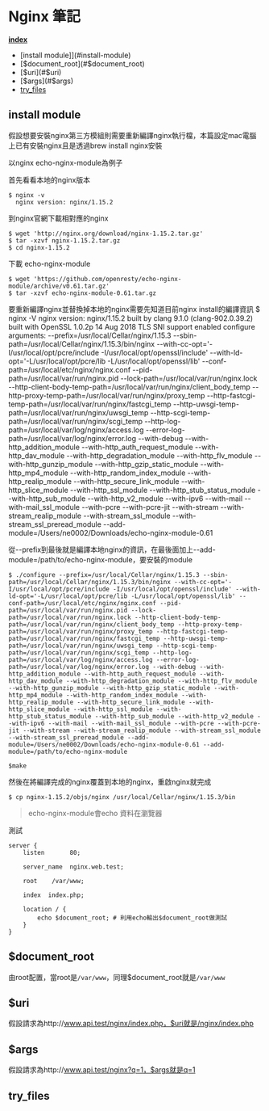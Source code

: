 # Nginx 筆記

**[index](#index)**
* [install module]](#install-module)
* [$document_root](#$document_root)
* [$uri](#$uri)
* [$args](#$args)
* [try_files](#try_files)

## install module
假設想要安裝nginx第三方模組則需要重新編譯nginx執行檔，本篇設定mac電腦上已有安裝nginx且是透過brew install nginx安裝

以nginx echo-nginx-module為例子

首先看看本地的nginx版本

    $ nginx -v
      nginx version: nginx/1.15.2

到nginx官網下載相對應的nginx

    $ wget 'http://nginx.org/download/nginx-1.15.2.tar.gz'
    $ tar -xzvf nginx-1.15.2.tar.gz
    $ cd nginx-1.15.2

下載 echo-nginx-module

    $ wget 'https://github.com/openresty/echo-nginx-module/archive/v0.61.tar.gz'
    $ tar -xzvf echo-nginx-module-0.61.tar.gz

要重新編譯nginx並替換掉本地的nginx需要先知道目前nginx install的編譯資訊
    $ nginx -V
    nginx version: nginx/1.15.2
    built by clang 9.1.0 (clang-902.0.39.2)
    built with OpenSSL 1.0.2p  14 Aug 2018
    TLS SNI support enabled
    configure arguments: --prefix=/usr/local/Cellar/nginx/1.15.3 --sbin-path=/usr/local/Cellar/nginx/1.15.3/bin/nginx --with-cc-opt='-I/usr/local/opt/pcre/include -I/usr/local/opt/openssl/include' --with-ld-opt='-L/usr/local/opt/pcre/lib -L/usr/local/opt/openssl/lib' --conf-path=/usr/local/etc/nginx/nginx.conf --pid-path=/usr/local/var/run/nginx.pid --lock-path=/usr/local/var/run/nginx.lock --http-client-body-temp-path=/usr/local/var/run/nginx/client_body_temp --http-proxy-temp-path=/usr/local/var/run/nginx/proxy_temp --http-fastcgi-temp-path=/usr/local/var/run/nginx/fastcgi_temp --http-uwsgi-temp-path=/usr/local/var/run/nginx/uwsgi_temp --http-scgi-temp-path=/usr/local/var/run/nginx/scgi_temp --http-log-path=/usr/local/var/log/nginx/access.log --error-log-path=/usr/local/var/log/nginx/error.log --with-debug --with-http_addition_module --with-http_auth_request_module --with-http_dav_module --with-http_degradation_module --with-http_flv_module --with-http_gunzip_module --with-http_gzip_static_module --with-http_mp4_module --with-http_random_index_module --with-http_realip_module --with-http_secure_link_module --with-http_slice_module --with-http_ssl_module --with-http_stub_status_module --with-http_sub_module --with-http_v2_module --with-ipv6 --with-mail --with-mail_ssl_module --with-pcre --with-pcre-jit --with-stream --with-stream_realip_module --with-stream_ssl_module --with-stream_ssl_preread_module --add-module=/Users/ne0002/Downloads/echo-nginx-module-0.61

從--prefix到最後就是編譯本地nginx的資訊，在最後面加上--add-module=/path/to/echo-nginx-module，要安裝的module

    $ ./configure --prefix=/usr/local/Cellar/nginx/1.15.3 --sbin-path=/usr/local/Cellar/nginx/1.15.3/bin/nginx --with-cc-opt='-I/usr/local/opt/pcre/include -I/usr/local/opt/openssl/include' --with-ld-opt='-L/usr/local/opt/pcre/lib -L/usr/local/opt/openssl/lib' --conf-path=/usr/local/etc/nginx/nginx.conf --pid-path=/usr/local/var/run/nginx.pid --lock-path=/usr/local/var/run/nginx.lock --http-client-body-temp-path=/usr/local/var/run/nginx/client_body_temp --http-proxy-temp-path=/usr/local/var/run/nginx/proxy_temp --http-fastcgi-temp-path=/usr/local/var/run/nginx/fastcgi_temp --http-uwsgi-temp-path=/usr/local/var/run/nginx/uwsgi_temp --http-scgi-temp-path=/usr/local/var/run/nginx/scgi_temp --http-log-path=/usr/local/var/log/nginx/access.log --error-log-path=/usr/local/var/log/nginx/error.log --with-debug --with-http_addition_module --with-http_auth_request_module --with-http_dav_module --with-http_degradation_module --with-http_flv_module --with-http_gunzip_module --with-http_gzip_static_module --with-http_mp4_module --with-http_random_index_module --with-http_realip_module --with-http_secure_link_module --with-http_slice_module --with-http_ssl_module --with-http_stub_status_module --with-http_sub_module --with-http_v2_module --with-ipv6 --with-mail --with-mail_ssl_module --with-pcre --with-pcre-jit --with-stream --with-stream_realip_module --with-stream_ssl_module --with-stream_ssl_preread_module --add-module=/Users/ne0002/Downloads/echo-nginx-module-0.61 --add-module=/path/to/echo-nginx-module

    $make

然後在將編譯完成的nginx覆蓋到本地的nginx，重啟nginx就完成

    $ cp nginx-1.15.2/objs/nginx /usr/local/Cellar/nginx/1.15.3/bin

> echo-nginx-module會echo 資料在瀏覽器

測試

    server {
        listen       80;
        
        server_name  nginx.web.test;

        root    /var/www;

        index  index.php;

        location / {
            echo $document_root; # 利用echo輸出$document_root做測試
        }
    }

## $document_root

由root配置，當root是`/var/www`，同理$document_root就是`/var/www`

## $uri

假設請求為http://www.api.test/nginx/index.php，$uri就是/nginx/index.php

## $args
假設請求為http://www.api.test/nginx?q=1，$args就是q=1

## try_files 